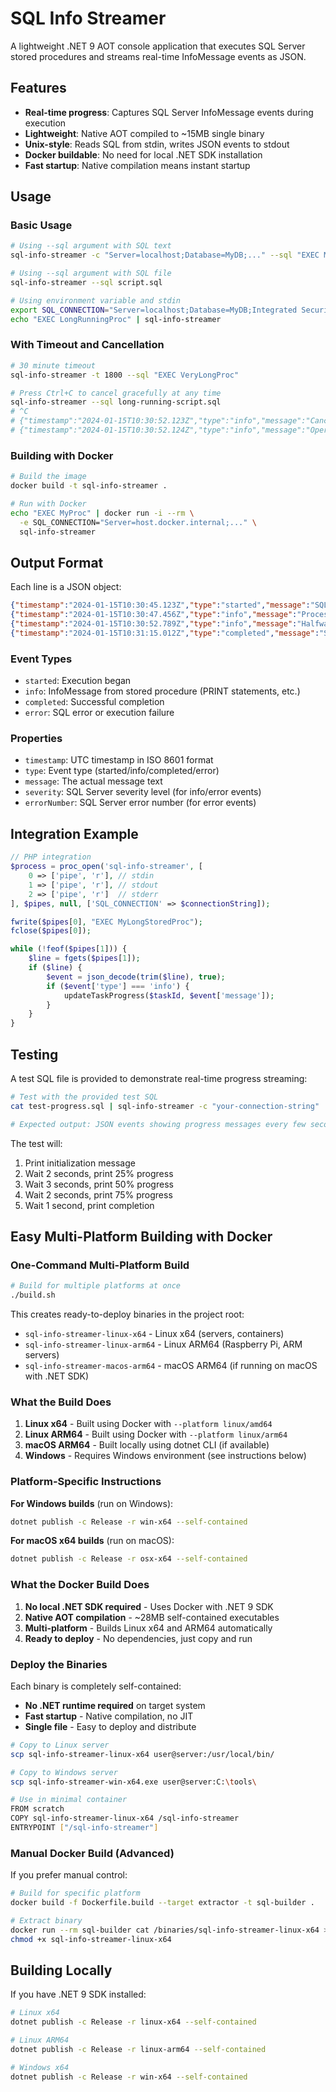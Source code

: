 # SQL Info Streamer

A lightweight .NET 9 AOT console application that executes SQL Server stored procedures and streams real-time InfoMessage events as JSON.

## Features

- **Real-time progress**: Captures SQL Server InfoMessage events during execution
- **Lightweight**: Native AOT compiled to ~15MB single binary
- **Unix-style**: Reads SQL from stdin, writes JSON events to stdout
- **Docker buildable**: No need for local .NET SDK installation
- **Fast startup**: Native compilation means instant startup

## Usage

### Basic Usage
```bash
# Using --sql argument with SQL text
sql-info-streamer -c "Server=localhost;Database=MyDB;..." --sql "EXEC MyStoredProc @param1='value'"

# Using --sql argument with SQL file
sql-info-streamer --sql script.sql

# Using environment variable and stdin
export SQL_CONNECTION="Server=localhost;Database=MyDB;Integrated Security=true;"
echo "EXEC LongRunningProc" | sql-info-streamer
```

### With Timeout and Cancellation
```bash
# 30 minute timeout
sql-info-streamer -t 1800 --sql "EXEC VeryLongProc"

# Press Ctrl+C to cancel gracefully at any time
sql-info-streamer --sql long-running-script.sql
# ^C
# {"timestamp":"2024-01-15T10:30:52.123Z","type":"info","message":"Cancellation requested, shutting down gracefully..."}
# {"timestamp":"2024-01-15T10:30:52.124Z","type":"info","message":"Operation cancelled by user"}
```

### Building with Docker
```bash
# Build the image
docker build -t sql-info-streamer .

# Run with Docker
echo "EXEC MyProc" | docker run -i --rm \
  -e SQL_CONNECTION="Server=host.docker.internal;..." \
  sql-info-streamer
```

## Output Format

Each line is a JSON object:

```json
{"timestamp":"2024-01-15T10:30:45.123Z","type":"started","message":"SQL execution began"}
{"timestamp":"2024-01-15T10:30:47.456Z","type":"info","message":"Processing 1000 records...","severity":0}
{"timestamp":"2024-01-15T10:30:52.789Z","type":"info","message":"Halfway complete","severity":0}
{"timestamp":"2024-01-15T10:31:15.012Z","type":"completed","message":"SQL execution completed successfully"}
```

### Event Types
- `started`: Execution began
- `info`: InfoMessage from stored procedure (PRINT statements, etc.)
- `completed`: Successful completion
- `error`: SQL error or execution failure

### Properties
- `timestamp`: UTC timestamp in ISO 8601 format
- `type`: Event type (started/info/completed/error)
- `message`: The actual message text
- `severity`: SQL Server severity level (for info/error events)
- `errorNumber`: SQL Server error number (for error events)

## Integration Example

```php
// PHP integration
$process = proc_open('sql-info-streamer', [
    0 => ['pipe', 'r'], // stdin
    1 => ['pipe', 'r'], // stdout
    2 => ['pipe', 'r']  // stderr
], $pipes, null, ['SQL_CONNECTION' => $connectionString]);

fwrite($pipes[0], "EXEC MyLongStoredProc");
fclose($pipes[0]);

while (!feof($pipes[1])) {
    $line = fgets($pipes[1]);
    if ($line) {
        $event = json_decode(trim($line), true);
        if ($event['type'] === 'info') {
            updateTaskProgress($taskId, $event['message']);
        }
    }
}
```

## Testing

A test SQL file is provided to demonstrate real-time progress streaming:

```bash
# Test with the provided test SQL
cat test-progress.sql | sql-info-streamer -c "your-connection-string"

# Expected output: JSON events showing progress messages every few seconds
```

The test will:
1. Print initialization message
2. Wait 2 seconds, print 25% progress
3. Wait 3 seconds, print 50% progress
4. Wait 2 seconds, print 75% progress
5. Wait 1 second, print completion

## Easy Multi-Platform Building with Docker

### One-Command Multi-Platform Build

```bash
# Build for multiple platforms at once
./build.sh
```

This creates ready-to-deploy binaries in the project root:
- `sql-info-streamer-linux-x64` - Linux x64 (servers, containers)
- `sql-info-streamer-linux-arm64` - Linux ARM64 (Raspberry Pi, ARM servers)
- `sql-info-streamer-macos-arm64` - macOS ARM64 (if running on macOS with .NET SDK)

### What the Build Does

1. **Linux x64** - Built using Docker with `--platform linux/amd64`
2. **Linux ARM64** - Built using Docker with `--platform linux/arm64` 
3. **macOS ARM64** - Built locally using dotnet CLI (if available)
4. **Windows** - Requires Windows environment (see instructions below)

### Platform-Specific Instructions

**For Windows builds** (run on Windows):
```bash
dotnet publish -c Release -r win-x64 --self-contained
```

**For macOS x64 builds** (run on macOS):
```bash
dotnet publish -c Release -r osx-x64 --self-contained
```

### What the Docker Build Does

1. **No local .NET SDK required** - Uses Docker with .NET 9 SDK
2. **Native AOT compilation** - ~28MB self-contained executables  
3. **Multi-platform** - Builds Linux x64 and ARM64 automatically
4. **Ready to deploy** - No dependencies, just copy and run

### Deploy the Binaries

Each binary is completely self-contained:
- **No .NET runtime required** on target system
- **Fast startup** - Native compilation, no JIT
- **Single file** - Easy to deploy and distribute

```bash
# Copy to Linux server
scp sql-info-streamer-linux-x64 user@server:/usr/local/bin/

# Copy to Windows server
scp sql-info-streamer-win-x64.exe user@server:C:\tools\

# Use in minimal container
FROM scratch
COPY sql-info-streamer-linux-x64 /sql-info-streamer
ENTRYPOINT ["/sql-info-streamer"]
```

### Manual Docker Build (Advanced)

If you prefer manual control:

```bash
# Build for specific platform
docker build -f Dockerfile.build --target extractor -t sql-builder .

# Extract binary
docker run --rm sql-builder cat /binaries/sql-info-streamer-linux-x64 > sql-info-streamer-linux-x64
chmod +x sql-info-streamer-linux-x64
```

## Building Locally

If you have .NET 9 SDK installed:

```bash
# Linux x64
dotnet publish -c Release -r linux-x64 --self-contained

# Linux ARM64
dotnet publish -c Release -r linux-arm64 --self-contained

# Windows x64
dotnet publish -c Release -r win-x64 --self-contained
```